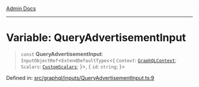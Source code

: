 [Admin Docs](/)

***

# Variable: QueryAdvertisementInput

> `const` **QueryAdvertisementInput**: `InputObjectRef`\<`ExtendDefaultTypes`\<\{ `Context`: [`GraphQLContext`](../../../context/type-aliases/GraphQLContext.md); `Scalars`: [`CustomScalars`](../../../scalars/type-aliases/CustomScalars.md); \}\>, \{ `id`: `string`; \}\>

Defined in: [src/graphql/inputs/QueryAdvertisementInput.ts:9](https://github.com/Sourya07/talawa-api/blob/aac5f782223414da32542752c1be099f0b872196/src/graphql/inputs/QueryAdvertisementInput.ts#L9)
